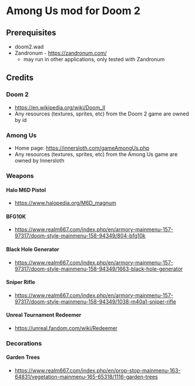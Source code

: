 # Among Us mod for Doom 2
## Prerequisites
- doom2.wad
- Zandronum - https://zandronum.com/
  - may run in other applications, only tested with Zandronum

## Credits
### Doom 2
- https://en.wikipedia.org/wiki/Doom_II
- Any resources (textures, sprites, etc) from the Doom 2 game are owned by id
### Among Us
- Home page: https://innersloth.com/gameAmongUs.php
- Any resources (textures, sprites, etc) from the Among Us game are owned by Innersloth

### Weapons
#### Halo M6D Pistol
- https://www.halopedia.org/M6D_magnum
#### BFG10K
- https://www.realm667.com/index.php/en/armory-mainmenu-157-97317/doom-style-mainmenu-158-94349/804-bfg10k
#### Black Hole Generator
- https://www.realm667.com/index.php/en/armory-mainmenu-157-97317/doom-style-mainmenu-158-94349/1663-black-hole-generator 
#### Sniper Rifle
- https://www.realm667.com/index.php/en/armory-mainmenu-157-97317/doom-style-mainmenu-158-94349/1038-m40a1-sniper-rifle
#### Unreal Tournament Redeemer
- https://unreal.fandom.com/wiki/Redeemer

### Decorations
#### Garden Trees
- https://www.realm667.com/index.php/en/prop-stop-mainmenu-163-64831/vegetation-mainmenu-165-65318/1116-garden-trees
